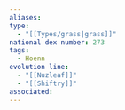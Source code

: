 ```yaml
---
aliases: 
type:
  - "[[Types/grass|grass]]"
national dex number: 273
tags:
  - Hoenn
evolution line:
  - "[[Nuzleaf]]"
  - "[[Shiftry]]"
associated:
---
```


